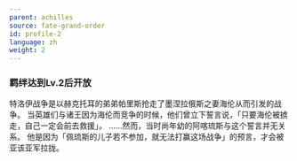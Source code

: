 ```yaml
---
parent: achilles
source: fate-grand-order
id: profile-2
language: zh
weight: 2
---
```


### 羁绊达到Lv.2后开放

特洛伊战争是以赫克托耳的弟弟帕里斯抢走了墨涅拉俄斯之妻海伦从而引发的战争。
当英雄们与诸王因为海伦而竞争的时候，他们曾立下誓言说，「只要海伦被掳走，自己一定会前去救援」。
……然而，当时尚年幼的阿喀琉斯与这个誓言并无关系。
他是因为「佩琉斯的儿子若不参加，就无法打赢这场战争」的预言，才会被亚该亚军拉拢。
